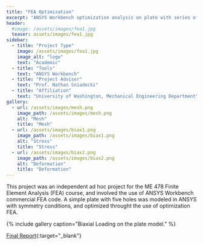 ```yaml
---
title: "FEA Optimization"
excerpt: "ANSYS Workbench optimization analysis on plate with series of holes."
header:
  #image: /assets/images/fea1.jpg
  teaser: assets/images/fea1.jpg
sidebar:
  - title: "Project Type"
    image: /assets/images/fea1.jpg
    image_alt: "logo"
    text: "Academic"
  - title: "Tools"
    text: "ANSYS Workbench"
  - title: "Project Advisor"
    text: "Prof. Nathan Sniadecki"
  - title: "Affiliation"
    text: "University of Washington, Mechanical Engineering Department"
gallery:
  - url: /assets/images/mesh.png
    image_path: /assets/images/mesh.png
    alt: "Mesh"
    title: "Mesh"
  - url: /assets/images/biax1.png
    image_path: /assets/images/biax1.png
    alt: "Stress"
    title: "Stress"
  - url: /assets/images/biax2.png
    image_path: /assets/images/biax2.png
    alt: "Deformation"
    title: "Deformation"
---
```


This project was an independent ad hoc project for the ME 478 Finite Element Analysis (FEA) course, and involved the use of ANSYS Workbench commercial FEA code. A simple plate with five holes was modeled in ANSYS with symmetry conditions, and optimized throught the use of optimization FEA.

{% include gallery caption="Biaxial Loading on the plate model." %}

[Final Report](https://drive.google.com/file/d/1_OaFQjk4trvOFJ9zcIryLTgC6sQyxl0M/view?usp=sharing){:target="_blank"}
